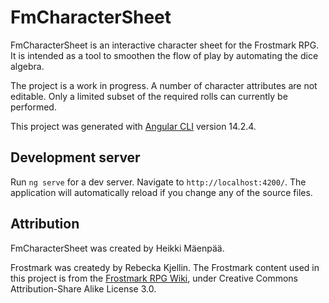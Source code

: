 # FmCharacterSheet

FmCharacterSheet is an interactive character sheet for the Frostmark RPG. It is intended as a tool to smoothen the flow of play by automating the dice algebra.

The project is a work in progress. A number of character attributes are not editable. Only a limited subset of the required rolls can currently be performed.

This project was generated with [Angular CLI](https://github.com/angular/angular-cli) version 14.2.4.

## Development server

Run `ng serve` for a dev server. Navigate to `http://localhost:4200/`. The application will automatically reload if you change any of the source files.

## Attribution

FmCharacterSheet was created by Heikki Mäenpää.

Frostmark was createdy by Rebecka Kjellin. The Frostmark content used in this project is from the [Frostmark RPG Wiki](https://frostmark-rpg.fandom.com/wiki/Frostmark_RPG_Wiki), under Creative Commons Attribution-Share Alike License 3.0.

